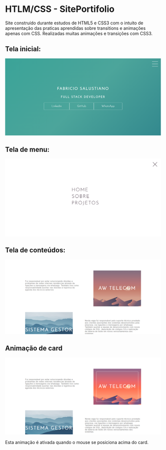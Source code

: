 # HTLM/CSS - SitePortifolio
Site construído durante estudos de HTML5 e CSS3 com o intuito de apresentação das praticas aprendidas sobre transitions e animações apenas com CSS. Realizadas muitas animações e transições com CSS3.



## Tela inicial:

![alt text](Assets/images/telaInicial.png)


## Tela de menu:

![alt text](Assets/images/telaMenu.png)




## Tela de conteúdos:

![alt text](Assets/images/telaConteudos.png)




## Animação de card

![alt text](Assets/images/animacao.png)


Esta animação é ativada quando o mouse se posiciona acima do card.
